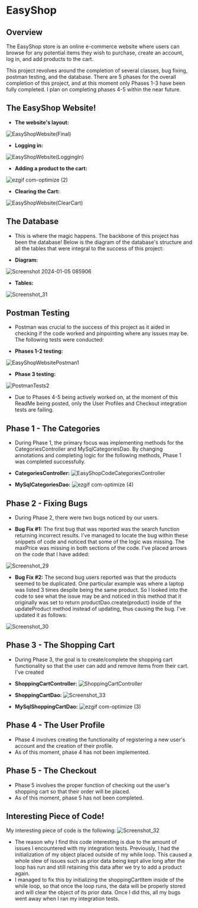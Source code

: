 # EasyShop

## Overview
The EasyShop store is an online e-commerce website where users can browse for any potential items they wish to purchase, create an account, log in, and add products to the cart. 

This project revolves around the completion of several classes, bug fixing, postman testing, and the database. There are 5 phases for the overall completion of this project, and at this moment only Phases 1-3 have been fully completed. I plan on completing phases 4-5 within the near future.

## The EasyShop Website!
- **The website's layout:**
  
![EasyShopWebsite(Final)](https://github.com/Sahara65/EasyShop/assets/93899072/114fffe0-40fa-4b1d-ac3a-dbede29a2a8b)

  
- **Logging in:**
  
![EasyShopWebsite(LoggingIn)](https://github.com/Sahara65/EasyShop/assets/93899072/2d2c6ca7-3828-4810-8556-21f2204a0b9a)


- **Adding a product to the cart:**
  
![ezgif com-optimize (2)](https://github.com/Sahara65/EasyShop/assets/93899072/e0e2225f-8cd4-4150-abec-194b722af6f1)


- **Clearing the Cart:**
  
![EasyShopWebsite(ClearCart)](https://github.com/Sahara65/EasyShop/assets/93899072/b3e3a8dc-0410-416f-938f-60ea2384b953)


 
## The Database
- This is where the magic happens. The backbone of this project has been the database! Below is the diagram of the database's structure and all the tables that were integral to the success of this project:

- **Diagram:**
  
![Screenshot 2024-01-05 085906](https://github.com/Sahara65/EasyShop/assets/93899072/2ee3b083-aad8-4b99-97ca-03f6d2e3b839)

- **Tables:**
  
![Screenshot_31](https://github.com/Sahara65/EasyShop/assets/93899072/d4598c0e-d75c-4a22-9e9e-58d66e495b53)



## Postman Testing
- Postman was crucial to the success of this project as it aided in checking if the code worked and pinpointing where any issues may be. The following tests were conducted:

- **Phases 1-2 testing:**

![EasyShopWebsitePostman1](https://github.com/Sahara65/EasyShop/assets/93899072/da83d2fc-476b-4393-88f0-562b0b194eaf)

- **Phase 3 testing:**
  
![PostmanTests2](https://github.com/Sahara65/EasyShop/assets/93899072/b61b2f3b-a4bf-4704-a82d-f2a2d624825c)
- Due to Phases 4-5 being actively worked on, at the moment of this ReadMe being posted, only the User Profiles and Checkout integration tests are failing.
  


## Phase 1 - The Categories
- During Phase 1, the primary focus was implementing methods for the CategoriesController and MySqlCategoriesDao. By changing annotations and completing logic for the following methods, Phase 1 was completed successfully.

- **CategoriesController:**
![EasyShopCodeCategoriesController](https://github.com/Sahara65/EasyShop/assets/93899072/7396c4a7-1e3f-4fa6-8926-cadc4955a18e)

- **MySqlCategoriesDao:**
![ezgif com-optimize (4)](https://github.com/Sahara65/EasyShop/assets/93899072/2db7b108-03b6-4889-a9e8-ed040c9b417a)


## Phase 2 - Fixing Bugs
- During Phase 2, there were two bugs noticed by our users.
  
- **Bug Fix #1:** The first bug that was reported was the search function returning incorrect results. I've managed to locate the bug within these snippets of code and noticed that some of the logic was missing. The maxPrice was missing in both sections of the code. I've placed arrows on the code that I have added:

![Screenshot_29](https://github.com/Sahara65/EasyShop/assets/93899072/83212b01-1303-41e2-bb6e-e5447e722614)
  
- **Bug Fix #2:** The second bug users reported was that the products seemed to be duplicated. One particular example was where a laptop was listed 3 times despite being the same product. So I looked into the code to see what the issue may be and noticed in this method that it originally was set to return productDao.create(product) inside of the updateProduct method instead of updating, thus causing the bug. I've updated it as follows:

![Screenshot_30](https://github.com/Sahara65/EasyShop/assets/93899072/c169b12a-471b-4d4f-b753-42c2fb5983f4)



## Phase 3 - The Shopping Cart
- During Phase 3, the goal is to create/complete the shopping cart functionality so that the user can add and remove items from their cart. I've created 

- **ShoppingCartController:**
![ShoppingCartController](https://github.com/Sahara65/EasyShop/assets/93899072/23790d49-f27b-46fd-9492-1cccd8333757)

  
- **ShoppingCartDao:**
![Screenshot_33](https://github.com/Sahara65/EasyShop/assets/93899072/759d40ee-a5c3-47d1-b1ce-d5bfe5258ee0)

  
- **MySqlShoppingCartDao:**
![ezgif com-optimize (3)](https://github.com/Sahara65/EasyShop/assets/93899072/56607e0a-e11e-4aa9-bc0b-15d6417c0663)



## Phase 4 - The User Profile
- Phase 4 involves creating the functionality of registering a new user's account and the creation of their profile.
- As of this moment, phase 4 has not been implemented.

## Phase 5 - The Checkout
- Phase 5 involves the proper function of checking out the user's shopping cart so that their order will be placed. 
- As of this moment, phase 5 has not been completed. 


## Interesting Piece of Code!
My interesting piece of code is the following:
![Screenshot_32](https://github.com/Sahara65/EasyShop/assets/93899072/69d81ed2-d0ab-41b8-8493-e2e35a2cdf56)


- The reason why I find this code interesting is due to the amount of issues I encountered with my integration tests. Previously, I had the initialization of my object placed outside of my while loop. This caused a whole slew of issues such as prior data being kept alive long after the loop has run and still retaining this data after we try to add a product again. 
- I managed to fix this by initializing the shoppingCartItem inside of the while loop, so that once the loop runs, the data will be properly stored and will clear the object of its prior data.
Once I did this, all my bugs went away when I ran my integration tests.
